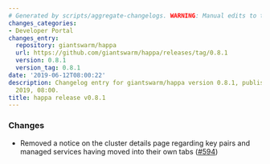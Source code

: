 ```yaml
---
# Generated by scripts/aggregate-changelogs. WARNING: Manual edits to this files will be overwritten.
changes_categories:
- Developer Portal
changes_entry:
  repository: giantswarm/happa
  url: https://github.com/giantswarm/happa/releases/tag/0.8.1
  version: 0.8.1
  version_tag: 0.8.1
date: '2019-06-12T08:00:22'
description: Changelog entry for giantswarm/happa version 0.8.1, published on 12 June
  2019, 08:00.
title: happa release v0.8.1
---
```


### Changes

- Removed a notice on the cluster details page regarding key pairs and managed services having moved into their own tabs ([#594](https://github.com/giantswarm/happa/pull/594))
